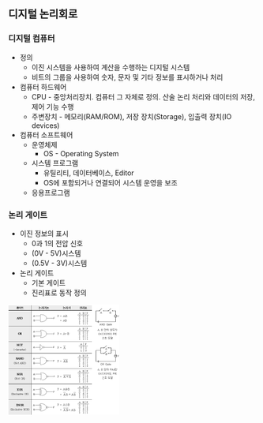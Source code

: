 ## 디지털 논리회로

### 디지털 컴퓨터
* 정의
  * 이진 시스템을 사용하여 계산을 수행하는 디지털 시스템
  * 비트의 그룹을 사용하여 숫자, 문자 및 기타 정보를 표시하거나 처리
* 컴퓨터 하드웨어
  * CPU - 중앙처리장치. 컴퓨터 그 자체로 정의. 산술 논리 처리와 데이터의 저장, 제어 기능 수행
  * 주변장치 - 메모리(RAM/ROM), 저장 장치(Storage), 입출력 장치(IO devices)
* 컴퓨터 소프트웨어
  * 운영체제
    * OS - Operating System
  * 시스템 프로그램
    * 유틸리티, 데이터베이스, Editor
    * OS에 포함되거나 연결되어 시스템 운영을 보조
  * 응용프로그램

### 논리 게이트
* 이진 정보의 표시
  * 0과 1의 전압 신호
  * (0V - 5V)시스템
  * (0.5V - 3V)시스템
* 논리 게이트
  * 기본 게이트
  * 진리표로 동작 정의
<img src="https://github.com/JaeyeongPark/TIL/blob/main/%EC%BB%B4%ED%93%A8%ED%84%B0%EA%B5%AC%EC%A1%B0/img/%EB%85%BC%EB%A6%AC%EA%B2%8C%EC%9D%B4%ED%8A%B8%20%EC%A7%84%EB%A6%AC%ED%91%9C.png" />

